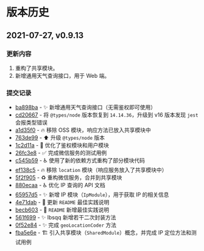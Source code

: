 # 版本历史

## 2021-07-27, v0.9.13

### 更新内容

1. 重构了共享模块。
2. 新增通用天气查询接口，用于 Web 端。

### 提交记录

- [ba898ba](https://github.com/inlym/life-helper-backend/commit/ba898bad2832d59d1dd6879b72b790353f7bb44a) - :sparkles: 新增通用天气查询接口（无需鉴权即可使用）
- [cd20667](https://github.com/inlym/life-helper-backend/commit/cd20667f4bf51b7c1c0e18b6246352833a86e2a1) - 将 `@types/node` 版本恢复到 `14.14.36`，升级到 v16 版本发现 `jest` 会报类型错误
- [a1d35f0](https://github.com/inlym/life-helper-backend/commit/a1d35f0f2b93c2ad7d7757478d89d344ad2eefe0) - :fire: 移除 OSS 模块，响应方法已放入共享模块中
- [763de99](https://github.com/inlym/life-helper-backend/commit/763de99eb89fe3150086a78516db138d5b162546) - :arrow_up: 升级 `@types/node` 版本
- [1c2d11a](https://github.com/inlym/life-helper-backend/commit/1c2d11af7d05b7002de868c724c8d80663b406c4) - :children_crossing: 优化了鉴权模块和用户模块
- [26fc3e8](https://github.com/inlym/life-helper-backend/commit/26fc3e88b60502e20eb04400a38df7cd29ac93ed) - :white_check_mark: 完成微信服务的测试用例
- [c545b59](https://github.com/inlym/life-helper-backend/commit/c545b590a0aeef9e79d82a6c1de368241e969235) - :wheelchair: 使用了新的依赖方式重构了部分模块代码
- [ef138c5](https://github.com/inlym/life-helper-backend/commit/ef138c586346e9a85eaf4d7e943f8938c2c3e9cd) - :fire: 移除 `location` 模块（响应服务放入了共享模块中）
- [5f2f905](https://github.com/inlym/life-helper-backend/commit/5f2f905601811bd8888898268e219053db55af02) - :recycle: 重构微信服务，合并到共享模块
- [880ecaa](https://github.com/inlym/life-helper-backend/commit/880ecaa0257b57a9c5e148fcf291fda74c2f2759) - :wheelchair: 优化 IP 查询的 API 文档
- [65957d5](https://github.com/inlym/life-helper-backend/commit/65957d59d1a74a088c4369e21cfaa5d61680ed9e) - :sparkles: 新增 IP 模块（`IpModule`），用于获取 IP 的相关信息
- [4e71dab](https://github.com/inlym/life-helper-backend/commit/4e71dab7200b018250ca87ab4fac1ab50f9724af) - :pencil: 更新 `README` 最佳实践说明
- [becb603](https://github.com/inlym/life-helper-backend/commit/becb603aa195049a117206174e66a8b568cf2d8f) - :pencil: `README` 新增最佳实践说明
- [561f699](https://github.com/inlym/life-helper-backend/commit/561f699ea6ae29d885dc06129de784da8b83ddb7) - :sparkles: lbsqq 新增若干二次封装方法
- [0f52e84](https://github.com/inlym/life-helper-backend/commit/0f52e849a80364dd5f7db30d4066e65528312d06) - :sparkles: 完成 `geoLocationCoder` 方法
- [fba5e6e](https://github.com/inlym/life-helper-backend/commit/fba5e6e892960143a5770f9d8dcdd6a929d23f0a) - :building_construction: 引入共享模块（`SharedModule`）概念，并完成 IP 定位方法和测试用例
